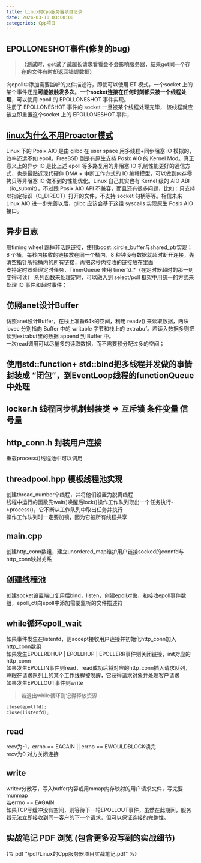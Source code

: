 ```yaml
---
title: Linux的Cpp服务器项目记录
date: 2024-03-10 03:00:00
categories: Cpp项目
---
```


## EPOLLONESHOT事件(修复的bug)

> **（测试时，get试了试超长请求看看会不会影响服务器，结果get同一个存在的文件有时却返回错误数据）**

向epoll中添加需要监听的文件描述符，即使可以使用 ET 模式，一个socket 上的某个事件还是**可能被触发多次**。**一个socket连接在任何时刻都只被一个线程处理**，可以使用 epoll 的 EPOLLONESHOT 事件实现。  
注册了 EPOLLONESHOT 事件的 socket 一旦被某个线程处理完毕， 该线程就应该立即重置这个socket 上的 EPOLLONESHOT 事件，

## [linux为什么不用Proactor模式](https://www.zhihu.com/question/421584363/answer/2702776394)

Linux 下的 Posix AIO 是由 glibc 在 user space 用多线程+同步阻塞 IO 模拟的，效率还远不如 epoll。FreeBSD 倒是有原生支持 Posix AIO 的 Kernel Mod。真正意义上的异步 IO 是比上述 epoll 等多路复用的非阻塞 IO 机制性能更好的通信方式，也是最贴近现代硬件 DMA + 中断工作方式的 IO 编程模型，可以做到内存零拷贝等非阻塞 IO 做不到的性能优化。Linux 自己其实也有 Kernel 级的 AIO ABI（io_submit），不过跟 Posix AIO API 不兼容，而且还有很多问题，比如：只支持以指定标识（O_DIRECT）打开的文件，不支持 socket 句柄等等。相信未来 Linux AIO 进一步完善以后，glibc 应该会基于这组 syscalls 实现原生 Posix AIO 接口。

## 异步日志

用timing wheel 踢掉非活跃链接，使用boost::circle_buffer与shared_ptr实现；8 个桶，每秒内接收的链接放在同一个桶内，8 秒钟没有数据就超时断开连接，先清空指针所指桶内的所有链接，再把这秒内接收的链接放在里面  
支持定时器处理定时任务，TimerQueue 使用 timerfd_*（在定时器超时的那一刻变得可读） 系列函数来处理定时，可以融入到 select/poll 框架中用统一的方式来处理 IO 事件和超时事件；

## 仿照anet设计Buffer

仿照anet设计Buffer，在栈上准备64k的空间，利用 readv() 来读取数据，两块iovec 分别指向 Buffer 中的 writable 字节和栈上的 extrabuf。若读入数据多则把 读到extrabuf里的数据 append 到 Buffer 中。  
一次read调用可以尽量多的读取数据，而不需要预分配过多的空间；

## 使用std::function+ std::bind把多线程并发做的事情封装成 “闭包”，到EventLoop线程的functionQueue中处理

## locker.h  线程同步机制封装类 => 互斥锁 条件变量 信号量

## http_conn.h 封装用户连接

重载process()线程池中可以调用

## threadpool.hpp 模板线程池实现

创建thread_number个线程，并将他们设置为脱离线程  
线程中运行的函数先wait()唤醒后lock()操作工作队列取出一个任务执行->process()，它不断从工作队列中取出任务并执行  
操作工作队列时一定要加锁，因为它被所有线程共享

## main.cpp

创建http_conn数组，建立unordered_map维护用户链接socked的connfd与http_conn映射关系

## 创建线程池

创建socket设置端口复用后bind，listen，创建epoll对象，和接收epoll事件数组，epoll_ctl向epoll中添加需要监听的文件描述符

## while循环epoll_wait

如果事件发生在listenfd，则accept接收用户连接并初始化http_conn加入http_conn数组  
如果发生EPOLLRDHUP | EPOLLHUP | EPOLLERR事件则关闭链接，init对应的http_conn  
如果发生EPOLLIN事件则read，read成功后将对应的http_conn插入请求队列，睡眠在请求队列上的某个工作线程被唤醒，它获得请求对象并处理客户请求  
如果发生EPOLLOUT事件则write  

> 若退出while循环则记得释放资源：

```cpp
close(epollfd);
close(listenfd);
```

## read

recv为-1，errno == EAGAIN || errno == EWOULDBLOCK读完  
recv为0 对方关闭连接

## write

writev分散写，写入buffer内容或用mmap内存映射的用户请求文件，写完要munmap  
若errno == EAGAIN  
如果TCP写缓冲没有空间，则等待下一轮EPOLLOUT事件，虽然在此期间，服务器无法立即接收到同一客户的下一个请求，但可以保证连接的完整性。

## 实战笔记 PDF 浏览 (包含更多没写到的实战细节)

{% pdf "/pdf/Linux的Cpp服务器项目实战笔记.pdf" %}
